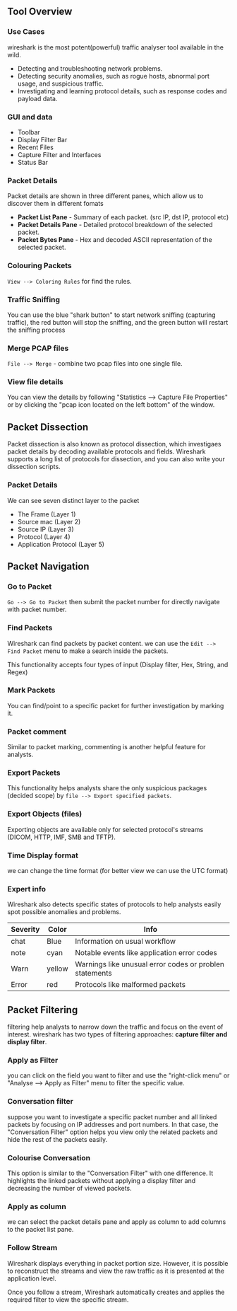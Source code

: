 ## Tool Overview

### Use Cases
wireshark is the most potent(powerful) traffic analyser tool available in the wild.
* Detecting and troubleshooting network problems.
* Detecting security anomalies, such as rogue hosts, abnormal port usage, and suspicious traffic.
* Investigating and learning protocol details, such as response codes and payload data.

### GUI and data
* Toolbar
* Display Filter Bar
* Recent Files
* Capture Filter and Interfaces
* Status Bar

### Packet Details
Packet details are shown in three different panes, which allow us to discover them in different fomats

* **Packet List Pane** - Summary of each packet. (src IP, dst IP, protocol etc)
* **Packet Details Pane** - Detailed protocol breakdown of the selected packet.
* **Packet Bytes Pane** - Hex and decoded ASCII representation of the selected packet.

### Colouring Packets
`View --> Coloring Rules` for find the rules.

### Traffic Sniffing
You can use the blue "shark button" to start network sniffing (capturing traffic), the red button will stop the sniffing, and the green button will restart the sniffing process

### Merge PCAP files
`File --> Merge` - combine two pcap files into one single file.

### View file details
 You can view the details by following "Statistics --> Capture File Properties" or by clicking the "pcap icon located on the left bottom" of the window.

## Packet Dissection
Packet dissection is also known as protocol dissection, which investigaes packet details by decoding available protocols and fields. Wireshark supports a long list of protocols for dissection, and you can also write your dissection scripts.

### Packet Details
We can see seven distinct layer to the packet
* The Frame (Layer 1)
* Source mac (Layer 2)
* Source IP (Layer 3)
* Protocol (Layer 4)
* Application Protocol (Layer 5)

## Packet Navigation

### Go to Packet
`Go --> Go to Packet` then submit the packet number for directly navigate with packet number.

### Find Packets
Wireshark can find packets by packet content. we can use the `Edit --> Find Packet` menu to make a search inside the packets.

This functionality accepts four types of input (Display filter, Hex, String, and Regex)

### Mark Packets
You can find/point to a specific packet for further investigation by marking it.

### Packet comment
Similar to packet marking, commenting is another helpful feature for analysts.

### Export Packets
This functionality helps analysts share the only suspicious packages (decided scope) by `file --> Export specified packets`.

### Export Objects (files)
Exporting objects are available only for selected protocol's streams (DICOM, HTTP, IMF, SMB and TFTP).

### Time Display format
we can change the time format (for better view we can use the UTC format)

### Expert info
Wireshark also detects specific states of protocols to help analysts easily spot possible anomalies and problems. 

| Severity | Color  | Info                                                    |
| -------- | ------ | ------------------------------------------------------- |
| chat     | Blue   | Information on usual workflow                           |
| note     | cyan   | Notable events like application error codes             |
| Warn     | yellow | Warnings like unusual error codes or problen statements |
| Error    | red    | Protocols like malformed packets                        |

## Packet Filtering
filtering help analysts to narrow down the traffic and focus on the event of interest. wireshark has two types of filtering approaches: **capture filter and display filter**.

### Apply as Filter
you can click on the field you want to filter and use the "right-click menu" or "Analyse --> Apply as Filter" menu to filter the specific value.

### Conversation filter
suppose you want to investigate a specific packet number and all linked packets by focusing on IP addresses and port numbers. In that case, the "Conversation Filter" option helps you view only the related packets and hide the rest of the packets easily.

### Colourise Conversation
This option is similar to the "Conversation Filter" with one difference. It highlights the linked packets without applying a display filter and decreasing the number of viewed packets.

### Apply as column
we can select the packet details pane and apply as column to add columns to the packet list pane.

### Follow Stream
Wireshark displays everything in packet portion size. However, it is possible to reconstruct the streams and view the raw traffic as it is presented at the application level.

Once you follow a stream, Wireshark automatically creates and applies the required filter to view the specific stream.


